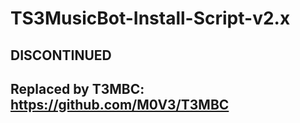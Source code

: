 # TS3MusicBot-Install-Script-v2.x
## DISCONTINUED
## Replaced by T3MBC: https://github.com/M0V3/T3MBC
